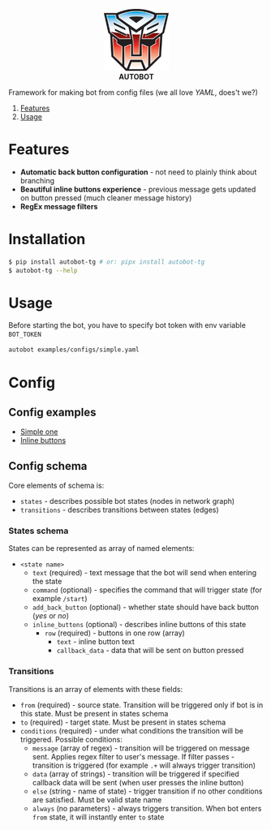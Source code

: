 <p align="center">
    <img src="https://github.com/andrewsapw/autobot/raw/master/docs/static/autobot_head.png" alt="Pyrogram" width="128">
    <br>
    <b>AUTOBOT</b>
    <br>
</p>


Framework for making bot from config files (we all love *YAML*, does't we?)

1. [Features](#features)
2. [Usage](#usage)

# Features
- **Automatic back button configuration** - not need to plainly think about branching
- **Beautiful inline buttons experience** - previous message gets updated on button pressed (much cleaner message history)
- **RegEx message filters**

# Installation

```bash
$ pip install autobot-tg # or: pipx install autobot-tg
$ autobot-tg --help
```
# Usage

Before starting the bot, you have to specify bot token with env variable `BOT_TOKEN`

```sh
autobot examples/configs/simple.yaml
```
# Config
## Config examples
- [Simple one](/examples/configs/simple.yaml)
- [Inline buttons](/examples/configs/inline_buttons.yaml)
## Config schema
Core elements of schema is:
- `states` - describes possible bot states (nodes in network graph)
- `transitions` - describes transitions between states (edges)

### States schema
States can be represented as array of named elements:
- `<state name>`
  - `text` (required) - text message that the bot will send when entering the state
  - `command` (optional) - specifies the command that will trigger state (for example `/start`)
  - `add_back_button` (optional) - whether state should have back button (_yes_ or _no_)
  - `inline_buttons` (optional) - describes inline buttons of this state
    - `row` (required) - buttons in one row (array)
      - `text` -  inline button text
      - `callback_data` - data that will be sent on button pressed
### Transitions
Transitions is an array of elements with these fields:
- `from` (required) - source state. Transition will be triggered only if bot is in this state. Must be present in states schema
- `to` (required) - target state.  Must be present in states schema
- `conditions` (required) - under what conditions the transition will be triggered. Possible conditions:
  - `message` (array of regex) - transition will be triggered on message sent. Applies regex filter to user's message. If filter passes - transition is triggered (for example `.+` will always trigger transition)
  - `data` (array of strings) - transition will be triggered if specified callback data will be sent (when user presses the inline button)
  - `else` (string - name of state) - trigger transition if no other conditions are satisfied. Must be valid state name
  - `always` (no parameters) - always triggers transition. When bot enters `from` state, it will instantly enter `to` state
